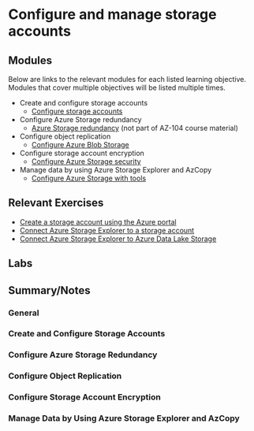 # Configure and manage storage accounts

## Modules

Below are links to the relevant modules for each listed learning objective. Modules that cover multiple objectives will be listed multiple times.

- Create and configure storage accounts
  - [Configure storage accounts](https://learn.microsoft.com/en-us/training/modules/configure-storage-accounts/)
- Configure Azure Storage redundancy
  - [Azure Storage redundancy](https://learn.microsoft.com/en-us/azure/storage/common/storage-redundancy) (not part of AZ-104 course material)
- Configure object replication
  - [Configure Azure Blob Storage](https://learn.microsoft.com/en-us/training/modules/configure-blob-storage/)
- Configure storage account encryption
  - [Configure Azure Storage security](https://learn.microsoft.com/en-us/training/modules/configure-storage-security/)
- Manage data by using Azure Storage Explorer and AzCopy
  - [Configure Azure Storage with tools](https://learn.microsoft.com/en-us/training/modules/configure-storage-tools/)

## Relevant Exercises

- [Create a storage account using the Azure portal](https://learn.microsoft.com/en-us/training/modules/create-azure-storage-account/5-exercise-create-a-storage-account)
- [Connect Azure Storage Explorer to a storage account](https://learn.microsoft.com/en-us/training/modules/upload-download-and-manage-data-with-azure-storage-explorer/3-exercise-connect-storage-account)
- [Connect Azure Storage Explorer to Azure Data Lake Storage](https://learn.microsoft.com/en-us/training/modules/upload-download-and-manage-data-with-azure-storage-explorer/3-exercise-connect-storage-account)

## Labs

## Summary/Notes

### General

### Create and Configure Storage Accounts

### Configure Azure Storage Redundancy

### Configure Object Replication

### Configure Storage Account Encryption

### Manage Data by Using Azure Storage Explorer and AzCopy
